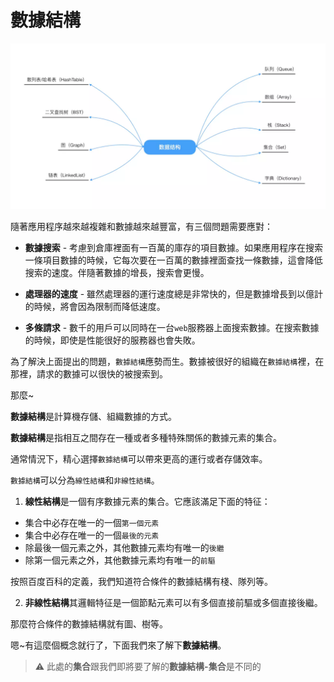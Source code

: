 # 數據結構

![banner](./imgs/banner.jpg "border_img_banner")

隨著應用程序越來越複雜和數據越來越豐富，有三個問題需要應對：

- **數據搜索** - 考慮到倉庫裡面有一百萬的庫存的項目數據。如果應用程序在搜索一條項目數據的時候，它每次要在一百萬的數據裡面查找一條數據，這會降低搜索的速度。伴隨著數據的增長，搜索會更慢。

- **處理器的速度** - 雖然處理器的運行速度總是非常快的，但是數據增長到以億計的時候，將會因為限制而降低速度。

- **多條請求** - 數千的用戶可以同時在一台`web`服務器上面搜索數據。在搜索數據的時候，即使是性能很好的服務器也會失敗。

為了解決上面提出的問題，`數據結構`應勢而生。數據被很好的組織在`數據結構`裡，在那裡，請求的數據可以很快的被搜索到。

那麼~

**數據結構**是計算機存儲、組織數據的方式。

**數據結構**是指相互之間存在一種或者多種特殊關係的數據元素的集合。

通常情況下，精心選擇`數據結構`可以帶來更高的運行或者存儲效率。

`數據結構`可以分為`線性結構`和`非線性結構`。

1. **線性結構**是一個有序數據元素的集合。它應該滿足下面的特征：

- 集合中必存在唯一的一個`第一個元素`
- 集合中必存在唯一的一個`最後的元素`
- 除最後一個元素之外，其他數據元素均有唯一的`後繼`
- 除第一個元素之外，其他數據元素均有唯一的`前驅`

按照百度百科的定義，我們知道符合條件的數據結構有棧、隊列等。

2. **非線性結構**其邏輯特征是一個節點元素可以有多個直接前驅或多個直接後繼。

那麼符合條件的數據結構就有圖、樹等。

嗯~有這麼個概念就行了，下面我們來了解下**數據結構**。

> :warning: 此處的**集合**跟我們即將要了解的**數據結構-集合**是不同的